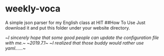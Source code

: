 # weekly-voca
A simple json parser for my English class at HIT 
##How To Use
Just download it and put this folder under your website directory. 

~*I sincerely hope that some good people can update the configuration file with me.*~
~*2019.7.1*~ 
~*I realized that those buddy would rather use yaml......*~

